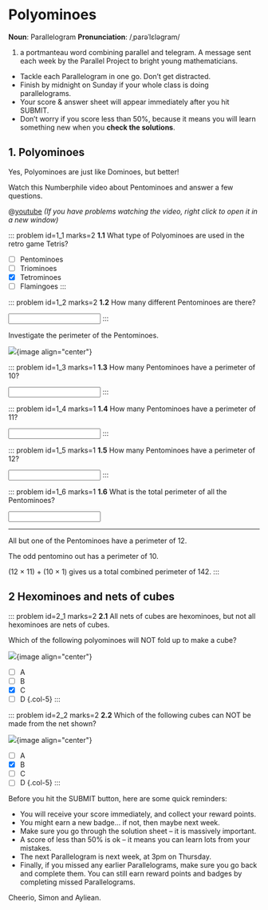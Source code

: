 # Polyominoes

<div class="dictionary">

__Noun__: Parallelogram
__Pronunciation__: /ˌparəˈlɛləɡram/

1. a portmanteau word combining parallel and telegram. A message sent each
week by the Parallel Project to bright young mathematicians.

</div>

*	Tackle each Parallelogram in one go. Don’t get distracted.
*	Finish by midnight on Sunday if your whole class is doing parallelograms.
*	Your score & answer sheet will appear immediately after you hit SUBMIT.
*	Don’t worry if you score less than 50%, because it means you will learn something new when you __check the solutions__.


## 1. Polyominoes

Yes, Polyominoes are just like Dominoes, but better!  

Watch this Numberphile video about Pentominoes and answer a few questions.

@[youtube](watch?v=wZ1E_CM7MqA?rel=0) _(If you have problems watching the video, right click to open it in a new window)_

::: problem id=1_1 marks=2
__1.1__ What type of Polyominoes are used in the retro game Tetris?

* [ ] Pentominoes
* [ ] Triominoes
* [x] Tetrominoes
* [ ] Flamingoes
:::

::: problem id=1_2 marks=2
__1.2__ How many different Pentominoes are there?  

<input type="number" solution="12"/>
:::

Investigate the perimeter of the Pentominoes.

![](/resources/6-04-polyominoes/4-pentominoes.png){image align="center"}

::: problem id=1_3 marks=1
__1.3__ How many Pentominoes have a perimeter of 10?

<input type="number" solution="1"/>
:::

::: problem id=1_4 marks=1
__1.4__ How many Pentominoes have a perimeter of 11?

<input type="number" solution="0"/>
:::

::: problem id=1_5 marks=1
__1.5__ How many Pentominoes have a perimeter of 12?

<input type="number" solution="11"/>
:::

::: problem id=1_6 marks=1
__1.6__ What is the total perimeter of all the Pentominoes?

<input type="number" solution="142"/>

---

All but one of the Pentominoes have a perimeter of 12.  

The odd pentomino out has a perimeter of 10.  

(12 × 11) + (10 × 1) gives us a total combined perimeter of 142.
:::

## 2 Hexominoes and nets of cubes

::: problem id=2_1 marks=2
__2.1__ All nets of cubes are hexominoes, but not all hexominoes are nets of cubes.  

Which of the following polyominoes will NOT fold up to make a cube?

![](/resources/6-04-polyominoes/4-nets.png){image align="center"}

* [ ] A
* [ ] B
* [x] C
* [ ] D
{.col-5}
:::

::: problem id=2_2 marks=2
__2.2__ Which of the following cubes can NOT be made from the net shown?

![](/resources/6-04-polyominoes/4-cubes.png){image align="center"}

* [ ] A
* [x] B
* [ ] C
* [ ] D
{.col-5}
:::

Before you hit the SUBMIT button, here are some quick reminders:

*	You will receive your score immediately, and collect your reward points.
*	You might earn a new badge... if not, then maybe next week.
*	Make sure you go through the solution sheet – it is massively important.
*	A score of less than 50% is ok – it means you can learn lots from your mistakes.
*	The next Parallelogram is next week, at 3pm on Thursday.
*	Finally, if you missed any earlier Parallelograms, make sure you go back and complete them. You can still earn reward points and badges by completing missed Parallelograms.

Cheerio,
Simon and Ayliean.
